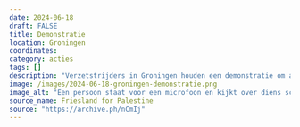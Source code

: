 ```yaml
---
date: 2024-06-18
draft: FALSE
title: Demonstratie
location: Groningen
coordinates: 
category: acties
tags: []
description: "Verzetstrijders in Groningen houden een demonstratie om aan te geven dat zij niet stil zullen zitten in de strijd voor de bevrijding van Palestina."
image: /images/2024-06-18-groningen-demonstratie.png
image_alt: "Een persoon staat voor een microfoon en kijkt over diens schouder achterom recht in de camera. Op de achtergrond zitten op een kort, oplopende trap zo rond de veertig mensen met Palestijnse vlaggen."
source_name: Friesland for Palestine
source: "https://archive.ph/nCmIj"
---
```

